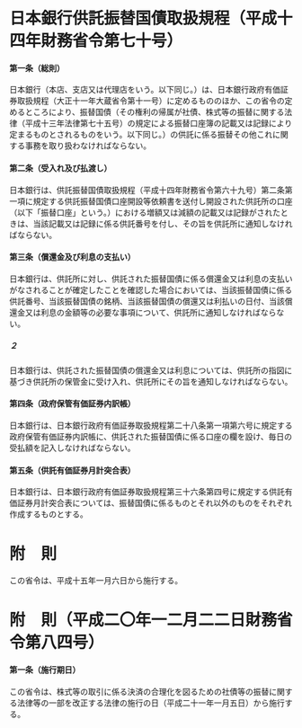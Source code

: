 # 日本銀行供託振替国債取扱規程（平成十四年財務省令第七十号）
#### 第一条（総則）
日本銀行（本店、支店又は代理店をいう。以下同じ。）は、日本銀行政府有価証券取扱規程（大正十一年大蔵省令第十一号）に定めるもののほか、この省令の定めるところにより、振替国債（その権利の帰属が社債、株式等の振替に関する法律（平成十三年法律第七十五号）の規定による振替口座簿の記載又は記録により定まるものとされるものをいう。以下同じ。）の供託に係る振替その他これに関する事務を取り扱わなければならない。
#### 第二条（受入れ及び払渡し）
日本銀行は、供託振替国債取扱規程（平成十四年財務省令第六十九号）第二条第一項に規定する供託振替国債口座開設等依頼書を送付し開設された供託所の口座（以下「振替口座」という。）における増額又は減額の記載又は記録がされたときは、当該記載又は記録に係る供託番号を付し、その旨を供託所に通知しなければならない。
#### 第三条（償還金及び利息の支払い）
日本銀行は、供託所に対し、供託された振替国債に係る償還金又は利息の支払いがなされることが確定したことを確認した場合においては、当該振替国債に係る供託番号、当該振替国債の銘柄、当該振替国債の償還又は利払いの日付、当該償還金又は利息の金額等の必要な事項について、供託所に通知しなければならない。
##### ２
日本銀行は、供託された振替国債の償還金又は利息については、供託所の指図に基づき供託所の保管金に受け入れ、供託所にその旨を通知しなければならない。
#### 第四条（政府保管有価証券内訳帳）
日本銀行は、日本銀行政府有価証券取扱規程第二十八条第一項第六号に規定する政府保管有価証券内訳帳に、供託された振替国債に係る口座の欄を設け、毎日の受払額を記入しなければならない。
#### 第五条（供託有価証券月計突合表）
日本銀行は、日本銀行政府有価証券取扱規程第三十六条第四号に規定する供託有価証券月計突合表については、振替国債に係るものとそれ以外のものをそれぞれ作成するものとする。
# 附　則
この省令は、平成十五年一月六日から施行する。
# 附　則（平成二〇年一二月二二日財務省令第八四号）
#### 第一条（施行期日）
この省令は、株式等の取引に係る決済の合理化を図るための社債等の振替に関する法律等の一部を改正する法律の施行の日（平成二十一年一月五日）から施行する。
